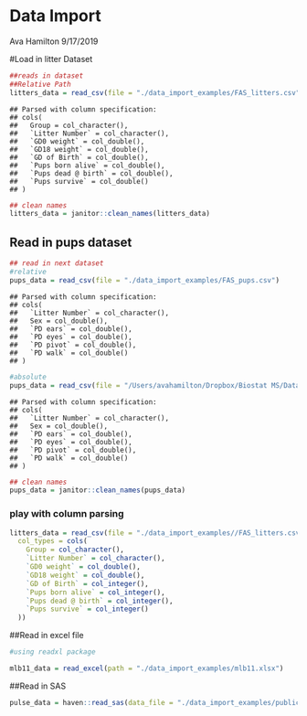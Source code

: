 Data Import
================
Ava Hamilton
9/17/2019

\#Load in litter Dataset

``` r
##reads in dataset
##Relative Path
litters_data = read_csv(file = "./data_import_examples/FAS_litters.csv")
```

    ## Parsed with column specification:
    ## cols(
    ##   Group = col_character(),
    ##   `Litter Number` = col_character(),
    ##   `GD0 weight` = col_double(),
    ##   `GD18 weight` = col_double(),
    ##   `GD of Birth` = col_double(),
    ##   `Pups born alive` = col_double(),
    ##   `Pups dead @ birth` = col_double(),
    ##   `Pups survive` = col_double()
    ## )

``` r
## clean names
litters_data = janitor::clean_names(litters_data)
```

## Read in pups dataset

``` r
## read in next dataset
#relative
pups_data = read_csv(file = "./data_import_examples/FAS_pups.csv")
```

    ## Parsed with column specification:
    ## cols(
    ##   `Litter Number` = col_character(),
    ##   Sex = col_double(),
    ##   `PD ears` = col_double(),
    ##   `PD eyes` = col_double(),
    ##   `PD pivot` = col_double(),
    ##   `PD walk` = col_double()
    ## )

``` r
#absolute
pups_data = read_csv(file = "/Users/avahamilton/Dropbox/Biostat MS/Data Science I/DataWrangling1/data_import_examples/FAS_pups.csv")
```

    ## Parsed with column specification:
    ## cols(
    ##   `Litter Number` = col_character(),
    ##   Sex = col_double(),
    ##   `PD ears` = col_double(),
    ##   `PD eyes` = col_double(),
    ##   `PD pivot` = col_double(),
    ##   `PD walk` = col_double()
    ## )

``` r
## clean names
pups_data = janitor::clean_names(pups_data)
```

### play with column parsing

``` r
litters_data = read_csv(file = "./data_import_examples//FAS_litters.csv",
  col_types = cols(
    Group = col_character(),
    `Litter Number` = col_character(),
    `GD0 weight` = col_double(),
    `GD18 weight` = col_double(),
    `GD of Birth` = col_integer(),
    `Pups born alive` = col_integer(),
    `Pups dead @ birth` = col_integer(),
    `Pups survive` = col_integer()
  ))
```

\#\#Read in excel file

``` r
#using readxl package

mlb11_data = read_excel(path = "./data_import_examples/mlb11.xlsx")
```

\#\#Read in
SAS

``` r
pulse_data = haven::read_sas(data_file = "./data_import_examples/public_pulse_data.sas7bdat")
```
